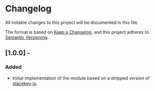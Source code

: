 # Changelog
All notable changes to this project will be documented in this file.

The format is based on [Keep a Changelog](https://keepachangelog.com/en/1.0.0/),
and this project adheres to [Semantic Versioning](https://semver.org/spec/v2.0.0.html).

## [1.0.0] - 

### Added
* Initial implementation of the module based on a stripped version of [placekey-js](https://github.com/Placekey/placekey-js/).